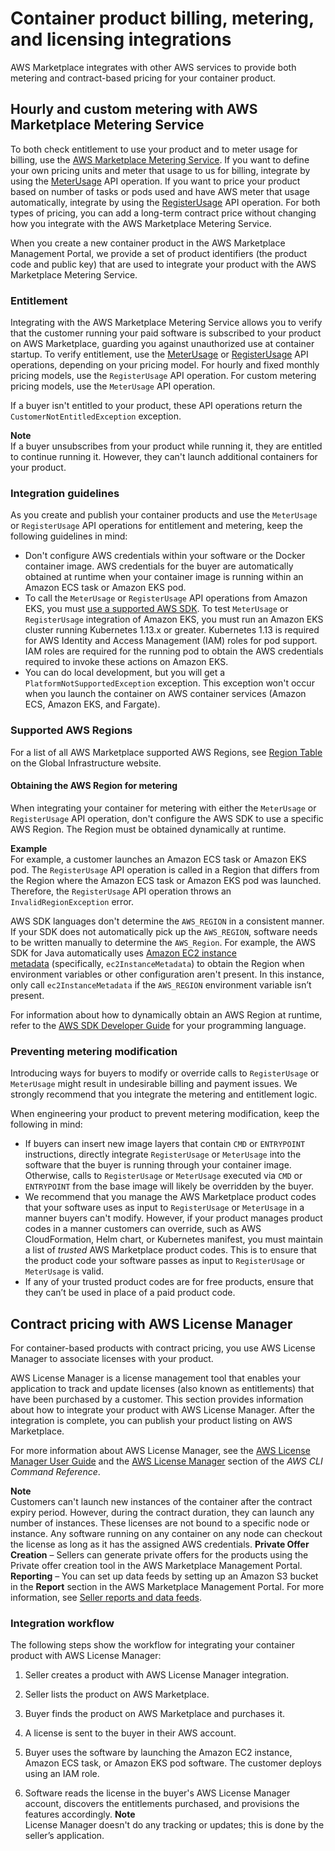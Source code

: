 # Container product billing, metering, and licensing integrations<a name="container-products-billing-integration"></a>

AWS Marketplace integrates with other AWS services to provide both metering and contract\-based pricing for your container product\.

## Hourly and custom metering with AWS Marketplace Metering Service<a name="entitlement-and-metering-for-paid-products"></a>

To both check entitlement to use your product and to meter usage for billing, use the [AWS Marketplace Metering Service](https://docs.aws.amazon.com/marketplacemetering/latest/APIReference/Welcome.html)\. If you want to define your own pricing units and meter that usage to us for billing, integrate by using the [MeterUsage](https://docs.aws.amazon.com/marketplacemetering/latest/APIReference/API_MeterUsage.html) API operation\. If you want to price your product based on number of tasks or pods used and have AWS meter that usage automatically, integrate by using the [RegisterUsage](https://docs.aws.amazon.com/marketplacemetering/latest/APIReference/API_RegisterUsage.html) API operation\. For both types of pricing, you can add a long\-term contract price without changing how you integrate with the AWS Marketplace Metering Service\.

When you create a new container product in the AWS Marketplace Management Portal, we provide a set of product identifiers \(the product code and public key\) that are used to integrate your product with the AWS Marketplace Metering Service\.

### Entitlement<a name="seller-container-entitlement"></a>

Integrating with the AWS Marketplace Metering Service allows you to verify that the customer running your paid software is subscribed to your product on AWS Marketplace, guarding you against unauthorized use at container startup\. To verify entitlement, use the [MeterUsage](https://docs.aws.amazon.com/marketplacemetering/latest/APIReference/API_MeterUsage.html) or [RegisterUsage](https://docs.aws.amazon.com/marketplacemetering/latest/APIReference/API_RegisterUsage.html) API operations, depending on your pricing model\. For hourly and fixed monthly pricing models, use the `RegisterUsage` API operation\. For custom metering pricing models, use the `MeterUsage` API operation\.

If a buyer isn't entitled to your product, these API operations return the `CustomerNotEntitledException` exception\.

**Note**  
If a buyer unsubscribes from your product while running it, they are entitled to continue running it\. However, they can't launch additional containers for your product\.

### Integration guidelines<a name="integration-guidelines"></a>

As you create and publish your container products and use the `MeterUsage` or `RegisterUsage` API operations for entitlement and metering, keep the following guidelines in mind:
+ Don't configure AWS credentials within your software or the Docker container image\. AWS credentials for the buyer are automatically obtained at runtime when your container image is running within an Amazon ECS task or Amazon EKS pod\.
+  To call the `MeterUsage` or `RegisterUsage` API operations from Amazon EKS, you must [use a supported AWS SDK](https://docs.aws.amazon.com/eks/latest/userguide/iam-roles-for-service-accounts-minimum-sdk.html)\. To test `MeterUsage` or `RegisterUsage` integration of Amazon EKS, you must run an Amazon EKS cluster running Kubernetes 1\.13\.x or greater\. Kubernetes 1\.13 is required for AWS Identity and Access Management \(IAM\) roles for pod support\. IAM roles are required for the running pod to obtain the AWS credentials required to invoke these actions on Amazon EKS\. 
+ You can do local development, but you will get a `PlatformNotSupportedException` exception\. This exception won't occur when you launch the container on AWS container services \(Amazon ECS, Amazon EKS, and Fargate\)\.

### Supported AWS Regions<a name="supported-regions-metering"></a>

For a list of all AWS Marketplace supported AWS Regions, see [Region Table](http://aws.amazon.com/about-aws/global-infrastructure/regional-product-services/) on the Global Infrastructure website\.

#### Obtaining the AWS Region for metering<a name="metering-aws-region-configuration"></a>

When integrating your container for metering with either the `MeterUsage` or `RegisterUsage` API operation, don't configure the AWS SDK to use a specific AWS Region\. The Region must be obtained dynamically at runtime\. 

**Example**  
For example, a customer launches an Amazon ECS task or Amazon EKS pod\. The `RegisterUsage` API operation is called in a Region that differs from the Region where the Amazon ECS task or Amazon EKS pod was launched\. Therefore, the `RegisterUsage` API operation throws an `InvalidRegionException` error\.



AWS SDK languages don't determine the `AWS_REGION` in a consistent manner\. If your SDK does not automatically pick up the `AWS_REGION`, software needs to be written manually to determine the `AWS_Region`\. For example, the AWS SDK for Java automatically uses [Amazon EC2 instance metadata](https://docs.aws.amazon.com/AWSEC2/latest/UserGuide/ec2-instance-metadata.html) \(specifically, `ec2InstanceMetadata`\) to obtain the Region when environment variables or other configuration aren't present\. In this instance, only call `ec2InstanceMetadata` if the `AWS_REGION` environment variable isn’t present\.

For information about how to dynamically obtain an AWS Region at runtime, refer to the [AWS SDK Developer Guide](http://aws.amazon.com/tools) for your programming language\.

### Preventing metering modification<a name="prevent-metering-modification"></a>

Introducing ways for buyers to modify or override calls to `RegisterUsage` or `MeterUsage` might result in undesirable billing and payment issues\. We strongly recommend that you integrate the metering and entitlement logic\.

When engineering your product to prevent metering modification, keep the following in mind:
+ If buyers can insert new image layers that contain `CMD` or `ENTRYPOINT` instructions, directly integrate `RegisterUsage` or `MeterUsage` into the software that the buyer is running through your container image\. Otherwise, calls to `RegisterUsage` or `MeterUsage` executed via `CMD` or `ENTRYPOINT` from the base image will likely be overridden by the buyer\.
+ We recommend that you manage the AWS Marketplace product codes that your software uses as input to `RegisterUsage` or `MeterUsage` in a manner buyers can't modify\. However, if your product manages product codes in a manner customers can override, such as AWS CloudFormation, Helm chart, or Kubernetes manifest, you must maintain a list of *trusted* AWS Marketplace product codes\. This is to ensure that the product code your software passes as input to `RegisterUsage` or `MeterUsage` is valid\.
+  If any of your trusted product codes are for free products, ensure that they can’t be used in place of a paid product code\.

## Contract pricing with AWS License Manager<a name="container-products-contracts-license-manager"></a>

For container\-based products with contract pricing, you use AWS License Manager to associate licenses with your product\. 

AWS License Manager is a license management tool that enables your application to track and update licenses \(also known as entitlements\) that have been purchased by a customer\. This section provides information about how to integrate your product with AWS License Manager\. After the integration is complete, you can publish your product listing on AWS Marketplace\.

For more information about AWS License Manager, see the [AWS License Manager User Guide](https://docs.aws.amazon.com/license-manager/latest/userguide/license-manager.html) and the [AWS License Manager](https://docs.aws.amazon.com/cli/latest/reference/license-manager/index.html) section of the *AWS CLI Command Reference*\.

**Note**  
Customers can't launch new instances of the container after the contract expiry period\. However, during the contract duration, they can launch any number of instances\. These licenses are not bound to a specific node or instance\. Any software running on any container on any node can checkout the license as long as it has the assigned AWS credentials\.
**Private Offer Creation** – Sellers can generate private offers for the products using the Private offer creation tool in the AWS Marketplace Management Portal\.
**Reporting** – You can set up data feeds by setting up an Amazon S3 bucket in the **Report** section in the AWS Marketplace Management Portal\. For more information, see [Seller reports and data feeds](reports-and-data-feed.md)\.

### Integration workflow<a name="container-LM-LM-workflow"></a>

The following steps show the workflow for integrating your container product with AWS License Manager:

1. Seller creates a product with AWS License Manager integration\.

1. Seller lists the product on AWS Marketplace\.

1. Buyer finds the product on AWS Marketplace and purchases it\.

1. A license is sent to the buyer in their AWS account\.

1. Buyer uses the software by launching the Amazon EC2 instance, Amazon ECS task, or Amazon EKS pod software\. The customer deploys using an IAM role\.

1. Software reads the license in the buyer's AWS License Manager account, discovers the entitlements purchased, and provisions the features accordingly\. 
**Note**  
License Manager doesn't do any tracking or updates; this is done by the seller’s application\.